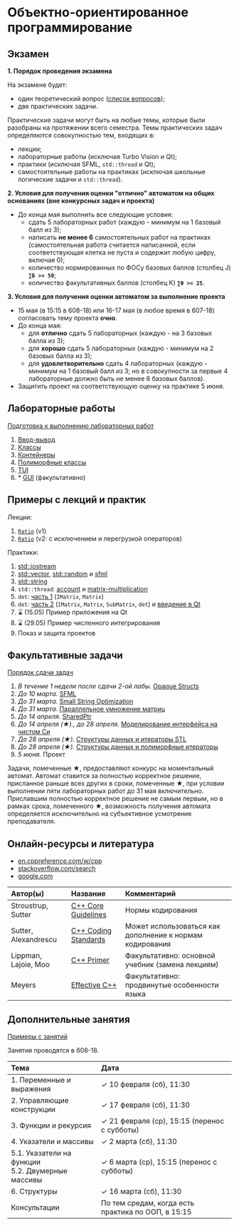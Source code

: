 # Объектно-ориентированное программирование

## Экзамен

**1. Порядок проведения экзамена**

На экзамене будет:
- один теоретический вопрос ([список вопросов](exam.md));
- две практических задачи.

Практические задачи могут быть на любые темы, которые были разобраны на протяжении всего семестра.
Темы практических задач определяются совокупностью тем, входящих в:
- лекции;
- лабораторные работы (исключая Turbo Vision и Qt);
- практики (исключая SFML, `std::thread` и Qt);
- самостоятельные работы на практиках (исключая школьные логические задачи и `std::thread`).

**2. Условия для получения оценки "отлично" автоматом на общих основаниях (вне конкурсных задач и проекта)**
- До конца мая выполнить все следующие условия:
  - сдать 5 лабораторных работ (каждую - минимум на 1 базовый балл из 3);
  - написать **не менее 6** самостоятельных работ на практиках
    (самостоятельная работа считается написанной,
    если соответствующая клетка не пуста и содержит любую цифру, включая 0);
  - количество нормированных по ФОСу базовых баллов (столбец J) **`∑Б >= 50`**;
  - количество факультативных баллов (столбец K) **`∑Ф >= 25`**.

**3. Условия для получения оценки автоматом за выполнение проекта**
- 15 мая (в 15:15 в 608-18) или 16-17 мая (в любое время в 607-18) согласовать тему проекта **очно**.
- До конца мая:
  - для **отлично** сдать 5 лабораторных (каждую - на 3 базовых балла из 3);
  - для **хорошо** сдать 5 лабораторных (каждую - минимум на 2 базовых балла из 3);
  - для **удовлетворительно** сдать 4 лабораторных (каждую - минимум на 1 базовый балл из 3;
    но в совокупности за первые 4 лабораторные должно быть не менее 6 базовых баллов).
- Защитить проект на соответствующую оценку на практике 5 июня.



## Лабораторные работы

[Подготовка к выполнению лабораторных работ](base/labs/lab0-preparation.md)
1. [Ввод-вывод](base/labs/lab1-io.md)
2. [Классы](base/labs/lab2-classes.md)
3. [Контейнеры](base/labs/lab3-containers.md)
4. [Полиморфные классы](base/labs/lab4-polymorphism.md)
5. [TUI](base/labs/lab5-tui.md)
6. \* [GUI](base/labs/lab6-gui.md) (факультативно)



## Примеры с лекций и практик

Лекции:
1. [`Ratio`](base/example1-ratio) (v1)
2. [`Ratio`](base/example2-ratio) (v2: с исключением и перегрузкой операторов)

Практики:
1. [std::iostream](base/practice1-std-iostream)
2. [std::vector](base/practice2a-std-vector),
   [std::random](base/practice2b-std-random)
   и
   [sfml](base/practice2c-sfml)
3. [std::string](base/practice3-std-string)
4. `std::thread`:
   [account](base/practice4a-std-thread-account)
   и
   [matrix-multiplication](base/practice4b-std-thread-matrix-multiplication)
5. `det`: [часть 1](base/practice5-matrix-det-part1) (`IMatrix`, `Matrix`)
6. `det`: [часть 2](base/practice6-matrix-det-part2) (`IMatrix`, `Matrix`, `SubMatrix`, `det`) и [введение в Qt](base/practice6-qt-intro.pdf)
7. ⌛ (15.05) Пример приложения на Qt
8. ⌛ (29.05) Пример численного интегрирования
9. Показ и защита проектов



## Факультативные задачи

[Порядок сдачи задач](electives-advanced/procedure.md)
1. *В течение 1 недели после сдачи 2-ой лабы.* [Opaque Structs](electives-advanced/task1-opaque-structs.md)
2. *До 10 марта.* [SFML](electives-advanced/task2-sfml.md)
3. *До 31 марта.* [Small String Optimization](electives-advanced/task3-sso.md)
4. *До 31 марта.* [Параллельное умножение матриц](electives-advanced/task4-parallel-multiplication.md)
5. *До 14 апреля.* [SharedPtr](electives-advanced/task5-shared-ptr.md)
6. *До 14 апреля (★)., до 28 апреля.* [Моделирование интерфейса на чистом Си](electives-advanced/task6-c-vmt.md)
7. *До 28 апреля (★).* [Структуры данных и итераторы STL](electives-advanced/task7-stl-iterators.md)
8. *До 28 апреля (★).* [Структуры данных и полиморфные итераторы](electives-advanced/task8-polymorphic-iterators.md)
9. *5 июня.* Проект

Задачи, помеченные ★, предоставляют конкурс на моментальный автомат.
Автомат ставится за полностью корректное решение, присланное раньше всех других в сроки, помеченные ★,
при условии выполнении пяти лабораторных работ до 31 мая включительно.
Приславшим полностью корректное решение не самым первым, но в рамках срока, помеченного ★,
возможность получения автомата определяется исключительно на субъективное усмотрение преподавателя.



## Онлайн-ресурсы и литература

- [en.cppreference.com/w/cpp](https://en.cppreference.com/w/cpp)
- [stackoverflow.com/search](https://stackoverflow.com/search)
- [google.com](https://www.google.com/)

| Автор(ы)             | Название                                                                                 | Комментарий                                              |
| :------------------- | :--------------------------------------------------------------------------------------- | :------------------------------------------------------- |
| Stroustrup, Sutter   | [C++ Core Guidelines](https://isocpp.github.io/CppCoreGuidelines/CppCoreGuidelines.html) | Нормы кодирования                                        |
| Sutter, Alexandrescu | [C++ Coding Standards](https://www.labirint.ru/books/512945/)                            | Может использоваться как дополнение к нормам кодирования |
| Lippman, Lajoie, Moo | [C++ Primer](https://www.labirint.ru/books/512910/)                                      | Факультативно: основной учебник (замена лекциям)         |
| Meyers               | [Effective C++](https://www.labirint.ru/authors/47004/)                                  | Факультативно: продвинутые особенности языка             |



## Дополнительные занятия

[Примеры с занятий](electives-beginner)

Занятия проводятся в 608-18.

| Тема                                                 | Дата |
| :--------------------------------------------------- | :--- |
| 1. Переменные и выражения                            | ✓ 10 февраля (сб), 11:30 |
| 2. Управляющие конструкции                           | ✓ 17 февраля (сб), 11:30 |
| 3. Функции и рекурсия                                | ✓ 21 февраля (ср), 15:15 (перенос с субботы) |
| 4. Указатели и массивы                               | ✓ 2 марта (сб), 11:30 |
| 5.1. Указатели на функции<br/>5.2. Двумерные массивы | ✓ 6 марта (ср), 15:15 (перенос с субботы) |
| 6. Структуры                                         | ✓ 16 марта (сб), 11:30 |
| Консультации                                         | По тем средам, когда есть практика по ООП, в 15:15 |
